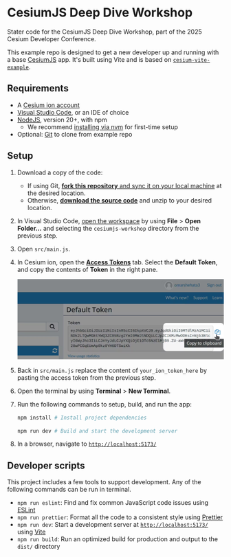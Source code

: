 # CesiumJS Deep Dive Workshop

Stater code for the CesiumJS Deep Dive Workshop, part of the 2025 Cesium Developer Conference.

This example repo is designed to get a new developer up and running with a base [CesiumJS](https://cesium.com/platform/cesiumjs/) app. It's built using Vite and is based on [`cesium-vite-example`](https://github.com/CesiumGS/cesium-vite-example).

## Requirements

- A [Cesium ion account](https://ion.cesium.com/signup)
- [Visual Studio Code](https://code.visualstudio.com/), or an IDE of choice
- [NodeJS](https://nodejs.org/en), version 20+, with npm
  - We recommend [installing via nvm](https://nodejs.org/en/download) for first-time setup
- Optional: [Git](https://docs.github.com/en/get-started/git-basics/set-up-git#platform-all) to clone from example repo

## Setup

1. Download a copy of the code:

   - If using Git, [**fork this repository** and sync it on your local machine](https://docs.github.com/en/pull-requests/collaborating-with-pull-requests/working-with-forks/fork-a-repo) at the desired location.
   - Otherwise, [**download the source code**](https://docs.github.com/en/repositories/working-with-files/using-files/downloading-source-code-archives) and unzip to your desired location.

2. In Visual Studio Code, [open the workspace](https://code.visualstudio.com/docs/editing/workspaces/workspaces) by using **File** > **Open Folder...** and selecting the `cesiumjs-workshop` directory from the previous step.
3. Open `src/main.js`.
4. In Cesium ion, open the [**Access Tokens**](https://ion.cesium.com/tokens?) tab. Select the **Default Token**, and copy the contents of **Token** in the right pane.

   ![Copy your Cesium ion token](./doc/cesium-ion-token.png)

5. Back in `src/main.js` replace the content of `your_ion_token_here` by pasting the access token from the previous step.
6. Open the terminal by using **Terminal** > **New Terminal**.
7. Run the following commands to setup, build, and run the app:

   ```sh
   npm install # Install project dependencies
   ```

   ```sh
   npm run dev # Build and start the development server
   ```

8. In a browser, navigate to [`http://localhost:5173/`](http://localhost:5173/)

## Developer scripts

This project includes a few tools to support development. Any of the following commands can be run in terminal.

- `npm run eslint`: Find and fix common JavaScript code issues using [ESLint](https://eslint.org/)
- `npm run prettier`: Format all the code to a consistent style using [Prettier](https://prettier.io/)
- `npm run dev`: Start a development server at [`http://localhost:5173/`](http://localhost:5173/) using [Vite](https://vite.dev/)
- `npm run build`: Run an optimized build for production and output to the `dist/` directory

